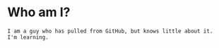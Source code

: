 # Who am I?
```
I am a guy who has pulled from GitHub, but knows little about it.
I'm learning.
```
